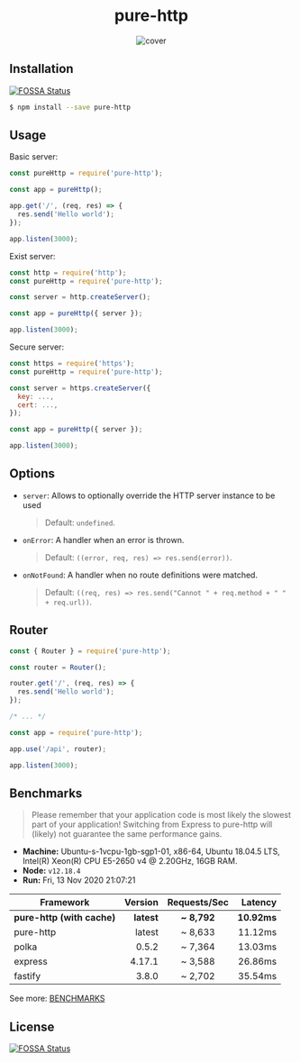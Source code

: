 <h1 align='center'>pure-http</h1>

<div align='center'>
  <img src='./art/cover.jpeg' alt='cover' />
</div>

## Installation
[![FOSSA Status](https://app.fossa.com/api/projects/git%2Bgithub.com%2Fhtdangkhoa%2Fpure-http.svg?type=shield)](https://app.fossa.com/projects/git%2Bgithub.com%2Fhtdangkhoa%2Fpure-http?ref=badge_shield)


```bash
$ npm install --save pure-http
```

## Usage

Basic server:

```js
const pureHttp = require('pure-http');

const app = pureHttp();

app.get('/', (req, res) => {
  res.send('Hello world');
});

app.listen(3000);
```

Exist server:

```js
const http = require('http');
const pureHttp = require('pure-http');

const server = http.createServer();

const app = pureHttp({ server });

app.listen(3000);
```

Secure server:

```js
const https = require('https');
const pureHttp = require('pure-http');

const server = https.createServer({
  key: ...,
  cert: ...,
});

const app = pureHttp({ server });

app.listen(3000);
```

## Options

- `server`: Allows to optionally override the HTTP server instance to be used

  > Default: `undefined`.

- `onError`: A handler when an error is thrown.

  > Default: `((error, req, res) => res.send(error))`.

- `onNotFound`: A handler when no route definitions were matched.

  > Default: `((req, res) => res.send("Cannot " + req.method + " " + req.url))`.

## Router

```js
const { Router } = require('pure-http');

const router = Router();

router.get('/', (req, res) => {
  res.send('Hello world');
});

/* ... */

const app = require('pure-http');

app.use('/api', router);

app.listen(3000);
```

## Benchmarks

> Please remember that your application code is most likely the slowest part of your application!
> Switching from Express to pure-http will (likely) not guarantee the same performance gains.

- **Machine:** Ubuntu-s-1vcpu-1gb-sgp1-01, x86-64, Ubuntu 18.04.5 LTS, Intel(R) Xeon(R) CPU E5-2650 v4 @ 2.20GHz, 16GB RAM.
- **Node:** `v12.18.4`
- **Run:** Fri, 13 Nov 2020 21:07:21

| Framework                  |    Version | Requests/Sec |     Latency |
| -------------------------- | ---------: | :----------: | ----------: |
| **pure-http (with cache)** | **latest** | **\~ 8,792** | **10.92ms** |
| pure-http                  |     latest |   ~ 8,633    |     11.12ms |
| polka                      |      0.5.2 |   ~ 7,364    |     13.03ms |
| express                    |     4.17.1 |   ~ 3,588    |     26.86ms |
| fastify                    |      3.8.0 |   ~ 2,702    |     35.54ms |

See more: [BENCHMARKS](./bench)


## License
[![FOSSA Status](https://app.fossa.com/api/projects/git%2Bgithub.com%2Fhtdangkhoa%2Fpure-http.svg?type=large)](https://app.fossa.com/projects/git%2Bgithub.com%2Fhtdangkhoa%2Fpure-http?ref=badge_large)